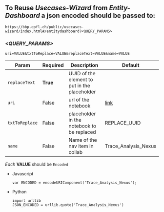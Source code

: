## To Reuse *Usecases-Wizard* from *Entity-Dashboard* a json encoded should be passed to:
`https://bbp.epfl.ch/public/usecases-wizard/index.html#/entitydashboard?<QUERY_PARAMS>`

### *<QUERY_PARAMS>*
`uri=VALUE&txtToReplace=VALUE&replaceText=VALUE&name=VALUE`

Param | Required | Description | Default
--- | --- | --- | --- |
`replaceText` | **True** | UUID of the element to put in the placeholder |
`uri` | False | url of the notebook | [link](https://raw.githubusercontent.com/antonelepfl/testvue/master/notebooks/test_replace.ipynb)
`txtToReplace` | False | placeholder in the notebook to be replaced | REPLACE_UUID |
`name` | False | Name of the nav item in collab | Trace_Analysis_Nexus |

*Each* **VALUE** should be `Encoded`
- Javascript
  ```
  var ENCODED = encodeURIComponent('Trace_Analysis_Nexus');
  ```
- Python
  ```
  import urllib
  JSON_ENCODED = urllib.quote('Trace_Analysis_Nexus')
  ```
